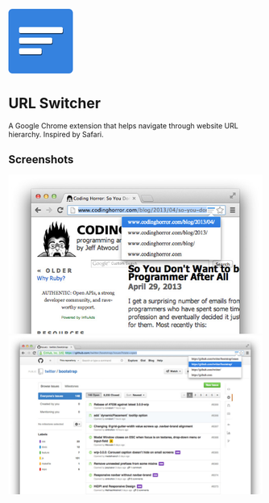 ![URL Switcher logo](icon128.png)

# URL Switcher

A Google Chrome extension that helps navigate through website URL hierarchy. Inspired by Safari.

## Screenshots

![URL Switcher screenshot](store/screenshot640.jpg)
![URL Switcher screenshot](store/screenshot1280.jpg)